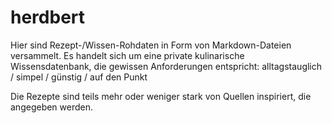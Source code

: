 # herdbert

Hier sind Rezept-/Wissen-Rohdaten in Form von Markdown-Dateien versammelt. Es handelt sich um eine private kulinarische Wissensdatenbank, die gewissen Anforderungen entspricht: alltagstauglich / simpel / günstig / auf den Punkt

Die Rezepte sind teils mehr oder weniger stark von Quellen inspiriert, die angegeben werden. 
